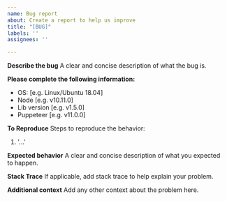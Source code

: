 ```yaml
---
name: Bug report
about: Create a report to help us improve
title: "[BUG]"
labels: ''
assignees: ''

---
```


**Describe the bug**
A clear and concise description of what the bug is.

**Please complete the following information:**
 - OS: [e.g. Linux/Ubuntu 18.04]
 - Node [e.g. v10.11.0]
 - Lib version [e.g. v1.5.0]
 - Puppeteer [e.g. v11.0.0]

**To Reproduce**
Steps to reproduce the behavior:
1. '...'

**Expected behavior**
A clear and concise description of what you expected to happen.

**Stack Trace**
If applicable, add stack trace to help explain your problem.

**Additional context**
Add any other context about the problem here.
